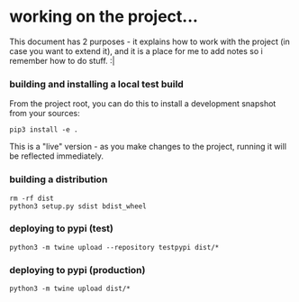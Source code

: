 # working on the project...

This document has 2 purposes - it explains how to work with the project (in case you want to extend it), and it is a 
place for me to add notes so i remember how to do stuff. :|

### building and installing a local test build

From the project root, you can do this to install a development snapshot from your sources:

    pip3 install -e .
   
This is a "live" version - as you make changes to the project, running it will be reflected immediately.

### building a distribution

    rm -rf dist
    python3 setup.py sdist bdist_wheel

### deploying to pypi (test)

    python3 -m twine upload --repository testpypi dist/*

### deploying to pypi (production)

    python3 -m twine upload dist/*
